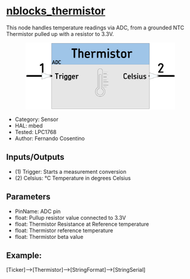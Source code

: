 # [nblocks_thermistor](https://github.com/nBlocksStudioNodes/nblocks_thermistor)

This node handles temperature readings via ADC, from a grounded NTC Thermistor pulled up with a resistor to 3.3V.

<p align="center">
<img
src="img/01.PNG"
width = 400
/>
</p>

 *  Category: Sensor
 *  HAL: mbed
 *  Tested: LPC1768
 *  Author: Fernando Cosentino

## Inputs/Outputs
 *  (1) Trigger: Starts a measurement conversion
 *  (2) Celsius:  °C  Temperature in degrees Celsius

## Parameters
 *  PinName: ADC pin
 *  float: Pullup resistor value connected to 3.3V
 *  float: Thermistor Resistance at Reference temperature
 *  float: Thermistor reference temperature
 *  float: Thermistor beta value

## Example:

[Ticker]-->[Thermistor]-->[StringFormat]-->[StringSerial]
